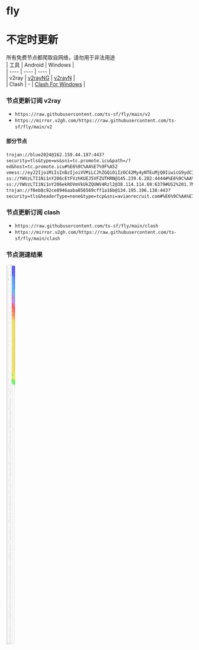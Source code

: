 # fly
# 不定时更新
所有免费节点都爬取自网络，请勿用于非法用途  
|  工具  | Android  | Windows  |  
|  ----  | ----   | ----  |  
| v2ray  | [v2rayNG](https://github.com/2dust/v2rayNG/releases) | [v2rayN](https://github.com/2dust/v2rayN/releases) |  
| Clash  | - | [Clash For Windows](https://github.com/2dust/clashN/releases) | 
  
### 节点更新订阅  v2ray
- `https://raw.githubusercontent.com/ts-sf/fly/main/v2`  
- `https://mirror.v2gh.com/https://raw.githubusercontent.com/ts-sf/fly/main/v2`  

#### 部分节点  
``` 
trojan://blue2024@162.159.44.187:443?security=tls&type=ws&sni=tc.promote.icu&path=/?ed&host=tc.promote.icu#%E6%9C%AA%E7%9F%A52
vmess://eyJ2IjoiMiIsInBzIjoiVVMiLCJhZGQiOiIzOC42My4yNTEuMjQ0IiwicG9ydCI6IjQ3Nzc3IiwiaWQiOiI0MTgwNDhhZi1hMjkzLTRiOTktOWIwYy05OGNhMzU4MGRkMjQiLCJhaWQiOiI2NCIsInNjeSI6ImF1dG8iLCJuZXQiOiJ3cyIsInR5cGUiOiIiLCJob3N0Ijoid3d3LjE1MjcxMTYzLnh5eiIsInBhdGgiOiIvcGF0aC8yNDA4MTEwNjI4MTMiLCJ0bHMiOiJ0bHMiLCJzbmkiOiJ3d3cuMTUyNzExNjMueHl6IiwidGVzdF9uYW1lIjoiVVMifQ==
ss://YWVzLTI1Ni1nY206cEtFVzhKUEJ5VFZUTHRN@145.239.6.202:4444#%E6%9C%AA%E7%9F%A53%201.7MB%2Fs
ss://YWVzLTI1Ni1nY206ekROVmVkUkZQUWV4Rzl2@38.114.114.69:6379#US2%201.7MB%2Fs
trojan://f0eb8c92ce8946aaba856569cff1a16b@134.195.196.138:443?security=tls&headerType=none&type=tcp&sni=avianrecruit.com#%E6%9C%AA%E7%9F%A54%2039.0MB%2Fs
```
### 节点更新订阅  clash
- `https://raw.githubusercontent.com/ts-sf/fly/main/clash`  
- `https://mirror.v2gh.com/https://raw.githubusercontent.com/ts-sf/fly/main/clash`  

### 节点测速结果
![image](traffic.png)
